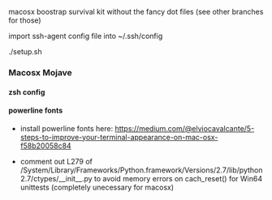 macosx boostrap survival kit without the fancy dot files (see other branches for those)

import ssh-agent config file into ~/.ssh/config 

./setup.sh

### Macosx Mojave

#### zsh config 

#### powerline fonts 
* install powerline fonts here: https://medium.com/@elviocavalcante/5-steps-to-improve-your-terminal-appearance-on-mac-osx-f58b20058c84

* comment out L279 of /System/Library/Frameworks/Python.framework/Versions/2.7/lib/python2.7/ctypes/\_\_init\_\_.py to avoid memory errors on cach_reset() for Win64 unittests (completely unecessary for macosx) 
